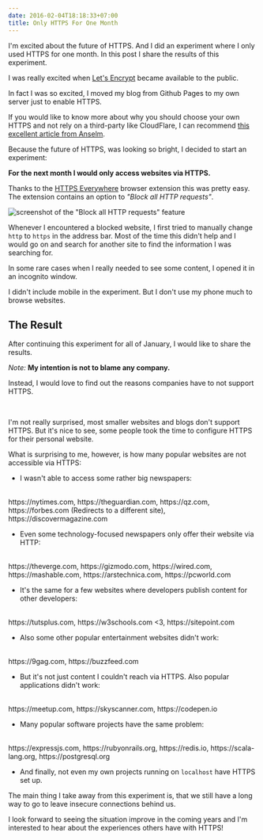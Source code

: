 ```yaml
---
date: 2016-02-04T18:18:33+07:00
title: Only HTTPS For One Month
---
```


I'm excited about the future of HTTPS.
And I did an experiment where I only used HTTPS for one month.
In this post I share the results of this experiment.<!--more-->


I was really excited when [Let's Encrypt][letsencrypt] became available to the public.

In fact I was so excited, I moved my blog from Github Pages to my own server just to enable HTTPS.

If you would like to know more about why you should choose your own HTTPS and not rely on a third-party like CloudFlare,
I can recommend [this excellent article from Anselm][whyownhttps].

Because the future of HTTPS, was looking so bright, I decided to start an experiment:

__For the next month I would only access websites via HTTPS.__

Thanks to the [HTTPS Everywhere][everywhere] browser extension this was pretty easy.
<br>
The extension contains an option to _"Block all HTTP requests"_.

![screenshot of the "Block all HTTP requests" feature](/images/https-everywhere.png)

Whenever I encountered a blocked website, I first tried to manually change `http` to `https` in the address bar.
Most of the time this didn't help and I would go on and search for another site to find the information I was searching for.

In some rare cases when I really needed to see some content, I opened it in an incognito window.

I didn't include mobile in the experiment. But I don't use my phone much to browse websites.


## The Result

After continuing this experiment for all of January,
I would like to share the results.

_Note:_ __My intention is not to blame any company.__

Instead, I would love to find out the reasons companies have to not support HTTPS.

<br>

I'm not really surprised, most smaller websites and blogs don't support HTTPS. But it's nice to see, some people took the time to configure HTTPS for their personal website.

What is surprising to me, however, is how many popular websites are not accessible via HTTPS:

- I wasn't able to access some rather big newspapers:
<br>
https://nytimes.com,
https://theguardian.com,
https://qz.com,
https://forbes.com (Redirects to a different site),
https://discovermagazine.com

- Even some technology-focused newspapers only offer their website via HTTP:
<br>
https://theverge.com,
https://gizmodo.com,
https://wired.com,
https://mashable.com,
https://arstechnica.com,
https://pcworld.com

- It's the same for a few websites where developers publish content for other developers:
<br>
https://tutsplus.com,
https://w3schools.com <3,
https://sitepoint.com

- Also some other popular entertainment websites didn't work:
<br>
https://9gag.com,
https://buzzfeed.com

- But it's not just content I couldn't reach via HTTPS. Also popular applications didn't work:
<br>
https://meetup.com,
https://skyscanner.com,
https://codepen.io

- Many popular software projects have the same problem:
<br>
https://expressjs.com,
https://rubyonrails.org,
https://redis.io,
https://scala-lang.org,
https://postgresql.org

- And finally, not even my own projects running on `localhost` have HTTPS set up.


The main thing I take away from this experiment is, that we still have a long way to go to leave insecure connections behind us.

I look forward to seeing the situation improve in the coming years
and I'm interested to hear about the experiences others have with HTTPS!


[letsencrypt]: https://letsencrypt.org/
[everywhere]: https://www.eff.org/https-everywhere
[whyownhttps]: https://helloanselm.com/2016/choose-your-own-https/

